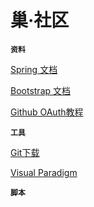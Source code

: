# **巢·社区**

**`资料`**

[Spring 文档](http://spring.io/guides)

[Bootstrap 文档](https://v3.bootcss.com/components/)

[Github OAuth教程](https://developer.github.com/apps/building-oauth-apps/)

**`工具`**

[Git下载](http://git-scm.com/download)

[Visual Paradigm](https://www.visual-paradigm.com/cn/)

**`脚本`**
